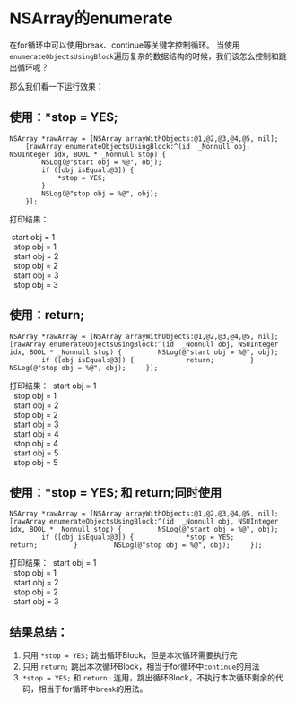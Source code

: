 # NSArray的enumerate

在for循环中可以使用break、continue等关键字控制循环。
当使用`enumerateObjectsUsingBlock`遍历复杂的数据结构的时候，我们该怎么控制和跳出循环呢？

那么我们看一下运行效果：

## 使用：*stop = YES;
```
NSArray *rawArray = [NSArray arrayWithObjects:@1,@2,@3,@4,@5, nil];
    [rawArray enumerateObjectsUsingBlock:^(id  _Nonnull obj, NSUInteger idx, BOOL * _Nonnull stop) {
        NSLog(@"start obj = %@", obj);
        if ([obj isEqual:@3]) {
            *stop = YES;
        }
        NSLog(@"stop obj = %@", obj);
    }];
```
打印结果：

 start obj = 1 <br/>  stop obj = 1 <br/>  start obj = 2 <br/>  stop obj = 2 <br/>  start obj = 3 <br/>  stop obj = 3 <br/>

## 使用：return;
```
NSArray *rawArray = [NSArray arrayWithObjects:@1,@2,@3,@4,@5, nil];
[rawArray enumerateObjectsUsingBlock:^(id  _Nonnull obj, NSUInteger idx, BOOL * _Nonnull stop) {         NSLog(@"start obj = %@", obj);         if ([obj isEqual:@3]) {             return;         }         NSLog(@"stop obj = %@", obj);     }];
```
打印结果：
 start obj = 1	<br/>  stop obj = 1<br/>  start obj = 2<br/>  stop obj = 2<br/>  start obj = 3<br/>  start obj = 4<br/>  stop obj = 4<br/>  start obj = 5<br/>  stop obj = 5<br/>

## 使用：*stop = YES; 和 return;同时使用
```
NSArray *rawArray = [NSArray arrayWithObjects:@1,@2,@3,@4,@5, nil];
[rawArray enumerateObjectsUsingBlock:^(id  _Nonnull obj, NSUInteger idx, BOOL * _Nonnull stop) {         NSLog(@"start obj = %@", obj);         if ([obj isEqual:@3]) {             *stop = YES;             return;         }         NSLog(@"stop obj = %@", obj);     }];
```
打印结果：
 start obj = 1<br/>  stop obj = 1<br/>  start obj = 2<br/>  stop obj = 2<br/>  start obj = 3<br/>

## 结果总结：

1. 只用 `*stop = YES;` 跳出循环Block，但是本次循环需要执行完
2. 只用 `return;` 跳出本次循环Block，相当于for循环中`continue`的用法
3. `*stop = YES;` 和 `return;` 连用，跳出循环Block，不执行本次循环剩余的代码，相当于for循环中`break`的用法。
    


